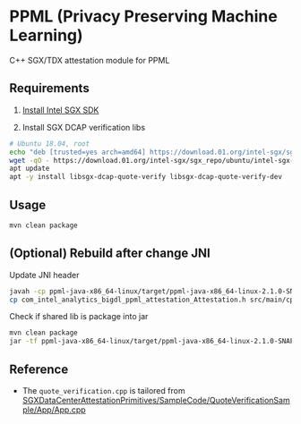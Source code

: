 # PPML (Privacy Preserving Machine Learning)

C++ SGX/TDX attestation module for PPML

## Requirements

1. [Install Intel SGX SDK](https://github.com/intel/linux-sgx#install-the-intelr-sgx-sdk)

2. Install SGX DCAP verification libs

```bash
# Ubuntu 18.04, root
echo "deb [trusted=yes arch=amd64] https://download.01.org/intel-sgx/sgx_repo/ubuntu bionic main" > etc/apt/sources.list.d/intel-sgx.list
wget -qO - https://download.01.org/intel-sgx/sgx_repo/ubuntu/intel-sgx-deb.key | apt-key add
apt update
apt -y install libsgx-dcap-quote-verify libsgx-dcap-quote-verify-dev
```

## Usage

```bash
mvn clean package
```

## (Optional) Rebuild after change JNI

Update JNI header

```bash
javah -cp ppml-java-x86_64-linux/target/ppml-java-x86_64-linux-2.1.0-SNAPSHOT.jar com.intel.analytics.bigdl.ppml.attestation.Attestation
cp com_intel_analytics_bigdl_ppml_attestation_Attestation.h src/main/cpp
```

Check if shared lib is package into jar

```bash
mvn clean package
jar -tf ppml-java-x86_64-linux/target/ppml-java-x86_64-linux-2.1.0-SNAPSHOT.jar | grep libquote_verification.so
```

## Reference

* The `quote_verification.cpp` is tailored from [SGXDataCenterAttestationPrimitives/SampleCode/QuoteVerificationSample/App/App.cpp](https://github.com/intel/SGXDataCenterAttestationPrimitives/blob/master/SampleCode/QuoteVerificationSample/App)
